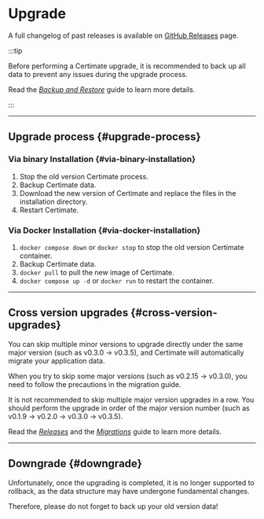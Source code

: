 ﻿# Upgrade

A full changelog of past releases is available on [GitHub Releases](https://github.com/usual2970/certimate/releases) page.

:::tip

Before performing a Certimate upgrade, it is recommended to back up all data to prevent any issues during the upgrade process.

Read the _[Backup and Restore](./backup)_ guide to learn more details.

:::

---

## Upgrade process {#upgrade-process}

### Via binary Installation {#via-binary-installation}

1. Stop the old version Certimate process.
2. Backup Certimate data.
3. Download the new version of Certimate and replace the files in the installation directory.
4. Restart Certimate.

### Via Docker Installation {#via-docker-installation}

1. `docker compose down` or `docker stop` to stop the old version Certimate container.
2. Backup Certimate data.
3. `docker pull` to pull the new image of Certimate.
4. `docker compose up -d` or `docker run` to restart the container.

---

## Cross version upgrades {#cross-version-upgrades}

You can skip multiple minor versions to upgrade directly under the same major version (such as v0.3.0 → v0.3.5), and Certimate will automatically migrate your application data.

When you try to skip some major versions (such as v0.2.15 → v0.3.0), you need to follow the precautions in the migration guide.

It is not recommended to skip multiple major version upgrades in a row. You should perform the upgrade in order of the major version number (such as v0.1.9 → v0.2.0 → v0.3.0 → v0.3.5).

Read the _[Releases](../about/releases)_ and the _[Migrations](../migrations/)_ guide to learn more details.

---

## Downgrade {#downgrade}

Unfortunately, once the upgrading is completed, it is no longer supported to rollback, as the data structure may have undergone fundamental changes.

Therefore, please do not forget to back up your old version data!
